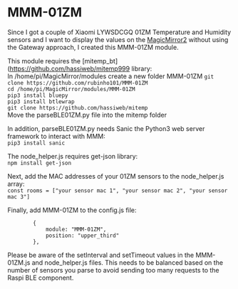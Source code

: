 # MMM-01ZM

Since I got a couple of Xiaomi LYWSDCGQ 01ZM Temperature and Humidity sensors and I want to display the values on the [MagicMirror2](https://magicmirror.builders/) without using the Gateway approach, I created this MMM-01ZM module.

This module requires the [mitemp_bt](https://github.com/hassiweb/mitemp999 library:\
In /home/pi/MagicMirror/modules create a new folder MMM-01ZM `git clone https://github.com/rubinho101/MMM-01ZM`\
`cd /home/pi/MagicMirror/modules/MMM-01ZM`\
`pip3 install bluepy`\
`pip3 install btlewrap`\
`git clone https://github.com/hassiweb/mitemp`\
Move the parseBLE01ZM.py file into the mitemp folder

In addition, parseBLE01ZM.py needs Sanic the Python3 web server framework to interact with MMM:\
`pip3 install sanic`

The node_helper.js requires get-json library:\
`npm install get-json`

Next, add the MAC addresses of your 01ZM sensors to the node_helper.js array:\
`const rooms = ["your sensor mac 1", "your sensor mac 2", "your sensor mac 3"]`

Finally, add MMM-01ZM to the config.js file:
```
		{
			module: "MMM-01ZM",
			position: "upper_third"
		},
```

Please be aware of the setInterval and setTimeout values in the MMM-01ZM.js and node_helper.js files.
This needs to be balanced based on the number of sensors you parse to avoid sending too many requests to the Raspi BLE component.



